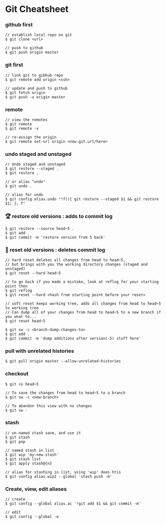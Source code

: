 # Git Cheatsheet

### github first 
```console
// establish local repo on git
$ git clone <url>

// push to github
$ git push origin master

```

### git first
```console
// link git to gibhub repo
$ git remote add origin <ssh>

// update and push to github
$ git fetch origin
$ git push -u origin master
``` 

### remote
```console
// view the remotes
$ git remote
$ git remote -v

// re-assign the origin
$ git remote set-url origin <new.git.url/here>
```

### undo staged and unstaged
```console
// Undo staged and unstaged 
$ git restore --staged .
$ git restore .

// or alias "undo"
$ git undo .

// alias for undo
$ git config alias.undo "!f(){ git restore --staged $1 && git restore $1; }; f"
```

### :trophy: restore old versions : **adds to commit log**
```console 
$ git restore --source head~5 .
$ git add .
$ git commit -m 'restore version from 5 back'
```

### :shit: reset old versions : **deletes commit log**
```console
// hard reset deletes all changes from head to head~5, 
// but brings with you the working directory changes (staged and unstaged)
$ git reset --hard head~5 

// to go back if you made a mistake, look at reflog for your starting point then
$ git reflog
$ git reset --hard <hash from starting point before your reset>

// soft reset keeps working tree, adds all changes from head to head~5 to working tree
// Can dump all of your changes from head to head~5 to a new branch if you wnat to...
$ git reset head~5  

$ git sw -c <branch-dump-changes-to>
$ git add .
$ git commit -m 'dump additions after version(-5) stuff here'
```

### pull with unrelated histories
```console
$ git pull origin master --allow-unrelated-histories
```

### checkout
```console
$ git co head~5

// To save the changes from head to head~5 to a branch
$ git sw -c <new-branch>

// To abandon this view with no changes
$ git sw -
```
### stash
```console
// un-named stash save, and use it
$ git stash 
$ git pop

// named stash in list
$ git wip 'my-new-stash'
$ git stash list
$ git apply stash@{n}

// alias for stashing in list, using 'wip' does htis
$ git config alias.wip2 --global 'stash push -m'
```

### Create, view, edit aliases
```console
// create
$ git config --global alias.ac '!git add $1 && git commit -m'

// edit
$ git config --global -e 
```